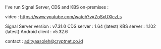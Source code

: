 I've run Signal Server, CDS and KBS on-premises :

video : https://www.youtube.com/watch?v=ZoSxUXlczLs

Signal Server version : v7.31.0
CDS server : 1.64 (latest)
KBS server : 1.102 (latest)
Android client : v5.32.6

contact : adityaasoleh@cryptnet.co.id
